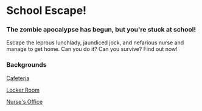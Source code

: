 # School Escape!

### The zombie apocalypse has begun, but you're stuck at school!
Escape the leprous lunchlady, jaundiced jock, and nefarious nurse and manage to get home.
Can you do it? Can you survive? Find out now!

### Backgrounds

[Cafeteria](https://in.pinterest.com/pin/665477282427998767/)

[Locker Room](https://in.pinterest.com/pin/769623023810321487/)

[Nurse's Office](https://in.pinterest.com/pin/560557484874830487/)
